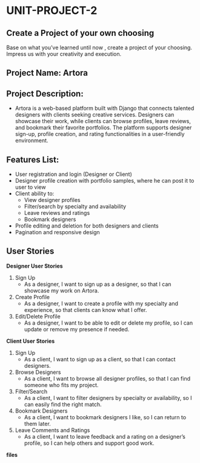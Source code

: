 # UNIT-PROJECT-2

## Create a Project of your own choosing

Base on what you’ve learned until now , create a project of your choosing. Impress us with your creativity and execution.


## Project Name: Artora 

## Project Description:
- Artora is a web-based platform built with Django that connects talented designers with clients seeking creative services. Designers can showcase their work, while clients can browse profiles, leave reviews, and bookmark their favorite portfolios. The platform supports designer sign-up, profile creation, and rating functionalities in a user-friendly environment.

## Features List:
- User registration and login (Designer or Client)
- Designer profile creation with portfolio samples, where he can post it to user to view
- Client ability to:
  - View designer profiles
  - Filter/search by specialty and availability
  - Leave reviews and ratings
  - Bookmark designers
- Profile editing and deletion for both designers and clients
- Pagination and responsive design





## User Stories


**Designer User Stories**
1. Sign Up
   - As a designer, I want to sign up as a designer, so that I can showcase my work on Artora.
2. Create Profile
   - As a designer, I want to create a profile with my specialty and experience, so that clients can know what I offer.
3. Edit/Delete Profile
   - As a designer, I want to be able to edit or delete my profile, so I can update or remove my presence if needed.


**Client User Stories**
1. Sign Up
   - As a client, I want to sign up as a client, so that I can contact designers.
2. Browse Designers
   - As a client, I want to browse all designer profiles, so that I can find someone who fits my project.
3. Filter/Search
   - As a client, I want to filter designers by specialty or availability, so I can easily find the right match.
4. Bookmark Designers
   - As a client, I want to bookmark designers I like, so I can return to them later.
5. Leave Comments and Ratings
   - As a client, I want to leave feedback and a rating on a designer’s profile, so I can help others and support good work.

**files**



